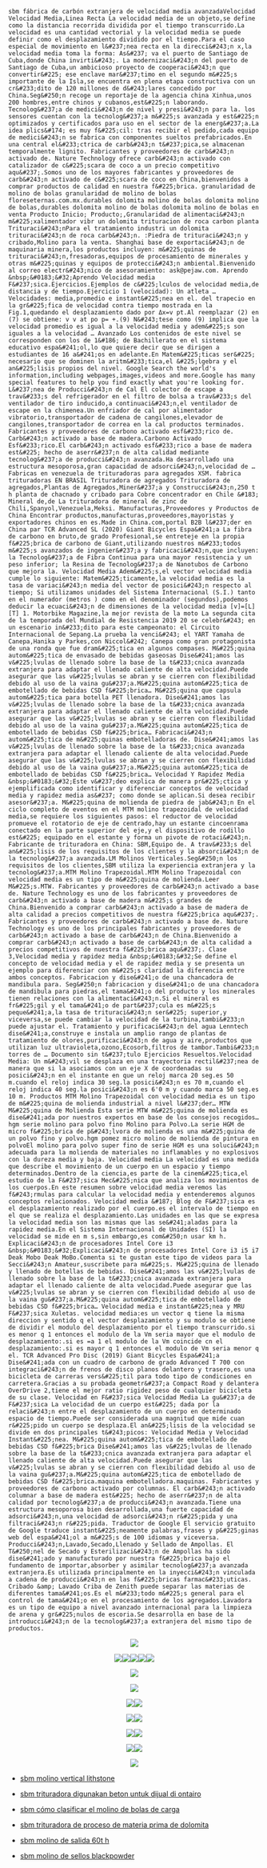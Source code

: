 
```
sbm fábrica de carbón extranjera de velocidad media avanzadaVelocidad Velocidad Media,Linea Recta La velocidad media de un objeto,se define como la distancia recorrida dividida por el tiempo transcurrido.La velocidad es una cantidad vectorial y la velocidad media se puede definir como el desplazamiento dividido por el tiempo.Para el caso especial de movimiento en l&#237;nea recta en la direcci&#243;n x,la velocidad media toma la forma: As&#237; va el puerto de Santiago de Cuba,donde China invirti&#243;. La modernizaci&#243;n del puerto de Santiago de Cuba,un ambicioso proyecto de cooperaci&#243;n que convertir&#225; ese enclave mar&#237;timo en el segundo m&#225;s importante de la Isla,se encuentra en plena etapa constructiva con un cr&#233;dito de 120 millones de d&#243;lares concedido por China.Seg&#250;n recoge un reportaje de la agencia china Xinhua,unos 200 hombres,entre chinos y cubanos,est&#225;n laborando. Tecnolog&#237;a de medici&#243;n de nivel y presi&#243;n para la. los sensores cuentan con la tecnolog&#237;a m&#225;s avanzada y est&#225;n optimizados y certificados para uso en el sector de la energ&#237;a.La idea plics&#174; es muy f&#225;cil: tras recibir el pedido,cada equipo de medici&#243;n se fabrica con componentes sueltos prefabricados.En una central el&#233;ctrica de carb&#243;n t&#237;pica,se almacenan temporalmente lignito. Fabricantes y proveedores de carb&#243;n activado de. Nature Technology ofrece carb&#243;n activado con catalizador de c&#225;scara de coco a un precio competitivo aqu&#237;.Somos uno de los mayores fabricantes y proveedores de carb&#243;n activado de c&#225;scara de coco en China,bienvenidos a comprar productos de calidad en nuestra f&#225;brica. granularidad de molino de bolas granularidad de molino de bolas floreseternas.com.mx.durables dolomita molino de bolas dolomita molino de bolas,durables dolomita molino de bolas dolomita molino de bolas en venta Producto Inicio; Producto;,Granularidad de alimentaci&#243;n m&#225;xalimentador vibr un dolomita trituracion de roca carbon planta Trituraci&#243;nPara el tratamiento industri un dolomita trituraci&#243;n de roca carb&#243;n. :Piedra de trituraci&#243;n y cribado,Molino para la venta. Shanghai base de exportaci&#243;n de maquinaria minera,los productos incluyen: m&#225;quinas de trituraci&#243;n,fresadoras,equipos de procesamiento de minerales y otras m&#225;quinas y equipos de protecci&#243;n ambiental.Bienvenido al correo electr&#243;nico de asesoramiento: ask@pejaw.com. Aprendo &nbsp;&#0183;&#32;Aprendo Velocidad media F&#237;sica.Ejercicios.Ejemplos de c&#225;lculos de velocidad media,de distancia y de tiempo.Ejercicio 1 (velocidad): Un atleta … Velocidades: media,promedio e instant&#225;nea en el. del trapecio en la gr&#225;fica de velocidad contra tiempo mostrada en la Fig.1,quedando el desplazamiento dado por Δx=v pt.Al reemplazar (2) en (7) se obtiene: v v at po p= +.(9) N&#243;tese como (9) implica que la velocidad promedio es igual a la velocidad media y adem&#225;s son iguales a la velocidad … Avanzado Los contenidos de este nivel se corresponden con los de 1&#186; de Bachillerato en el sistema educativo espa&#241;ol,lo que quiere decir que se dirigen a estudiantes de 16 a&#241;os en adelante.En Matem&#225;ticas ser&#225; necesario que se dominen la aritm&#233;tica,el &#225;lgebra y el an&#225;lisis propios del nivel. Google Search the world's information,including webpages,images,videos and more.Google has many special features to help you find exactly what you're looking for. L&#237;nea de Producci&#243;n de Cal El colector de escape a trav&#233;s del refrigerador en el filtro de bolsa a trav&#233;s del ventilador de tiro inducido,a continuaci&#243;n,el ventilador de escape en la chimenea.Un enfriador de cal por alimentador vibratorio,transportador de cadena de cangilones,elevador de cangilones,transportador de correa en la cal productos terminados. Fabricantes y proveedores de carbono activado esf&#233;rico de. Carb&#243;n activado a base de madera.Carbono Activado Esf&#233;rico.El carb&#243;n activado esf&#233;rico a base de madera est&#225; hecho de aserr&#237;n de alta calidad mediante tecnolog&#237;a de producci&#243;n avanzada.Ha desarrollado una estructura mesoporosa,gran capacidad de adsorci&#243;n,velocidad de … Fabricas en venezuela de trituradoras para agregados XSM. fabrica trituradoras EN BRASIL Trituradora de agregados Trituradora de agregados,Plantas de Agregados,Miner&#237;a y Construcci&#243;n,250 t h planta de chacnado y cribado para Cobre concentrador en Chile &#183; Mineral de,de La trituradora de mineral de zinc de Chili,Spanyol,Venezuela,Meksi. Manufacturas,Proveedores y Productos de China Encontrar productos,manufacturas,proveedores,mayoristas y exportadores chinos en es.Made in China.com,portal B2B l&#237;der en China par TCR Advanced SL (2020) Giant Bicycles Espa&#241;a La fibra de carbono en bruto,de grado Profesional,se entreteje en la propia f&#225;brica de carbono de Giant,utilizando nuestros m&#233;todos m&#225;s avanzados de ingenier&#237;a y fabricaci&#243;n,que incluyen: la Tecnolog&#237;a de Fibra Continua para una mayor resistencia y un peso inferior; la Resina de Tecnolog&#237;a de Nanotubos de Carbono que mejora la. Velocidad Media Adem&#225;s,el vector velocidad media cumple lo siguiente: Matem&#225;ticamente,la velocidad media es la tasa de variaci&#243;n media del vector de posici&#243;n respecto al tiempo; Si utilizamos unidades del Sistema Internacional (S.I.) tanto en el numerador (metros ) como en el denominador (segundos),podemos deducir la ecuaci&#243;n de dimensiones de la velocidad media [v]=[L][T] 1. Motorbike Magazine,la mejor revista de la moto La segunda cita de la temporada del Mundial de Resistencia 2019 20 se celebr&#243; en un escenario in&#233;dito para este campeonato: el Circuito Internacional de Sepang.La prueba la venci&#243; el YART Yamaha de Canepa,Hanika y Parkes,con Niccol&#242; Canepa como gran protagonista de una ronda que fue dram&#225;tica en algunos compases. M&#225;quina autom&#225;tica de envasado de bebidas gaseosas Dise&#241;amos las v&#225;lvulas de llenado sobre la base de la t&#233;cnica avanzada extranjera para adaptar el llenado caliente de alta velocidad.Puede asegurar que las v&#225;lvulas se abran y se cierren con flexibilidad debido al uso de la vaina gu&#237;a.M&#225;quina autom&#225;tica de embotellado de bebidas CSD f&#225;brica… M&#225;quina que capsula autom&#225;tica para botella PET llenadora. Dise&#241;amos las v&#225;lvulas de llenado sobre la base de la t&#233;cnica avanzada extranjera para adaptar el llenado caliente de alta velocidad.Puede asegurar que las v&#225;lvulas se abran y se cierren con flexibilidad debido al uso de la vaina gu&#237;a.M&#225;quina autom&#225;tica de embotellado de bebidas CSD f&#225;brica… Fabricaci&#243;n autom&#225;tica de m&#225;quinas embotelladoras de. Dise&#241;amos las v&#225;lvulas de llenado sobre la base de la t&#233;cnica avanzada extranjera para adaptar el llenado caliente de alta velocidad.Puede asegurar que las v&#225;lvulas se abran y se cierren con flexibilidad debido al uso de la vaina gu&#237;a.M&#225;quina autom&#225;tica de embotellado de bebidas CSD f&#225;brica… Velocidad Y Rapidez Media &nbsp;&#0183;&#32;Este v&#237;deo explica de manera pr&#225;ctica y ejemplificada como identificar y diferenciar conceptos de velocidad media y rapidez media as&#237; como donde se aplican.Si desea recibir asesor&#237;a. M&#225;quina de molienda de piedra de jab&#243;n En el ciclo completo de eventos en el MTM molino trapezoidal de velocidad media,se requiere los siguientes pasos: el reductor de velocidad promueve el rotatorio de eje de centrado,hay un estante cincoenrama conectado en la parte superior del eje,y el dispositivo de rodillo est&#225; equipado en el estante y forma un pivote de rotaci&#243;n. Fabricante de trituradora en China: SBM,Equipo de. A trav&#233;s del an&#225;lisis de los requisitos de los clientes y la absorci&#243;n de la tecnolog&#237;a avanzada.LM Molinos Verticales.Seg&#250;n los requisitos de los clientes,SBM utiliza la experiencia extranjera y la tecnolog&#237;a.MTM Molino Trapezoidal.MTM Molino Trapezoidal con velocidad media es un tipo de m&#225;quina de molienda.Leer M&#225;s.MTW. Fabricantes y proveedores de carb&#243;n activado a base de. Nature Technology es uno de los fabricantes y proveedores de carb&#243;n activado a base de madera m&#225;s grandes de China.Bienvenido a comprar carb&#243;n activado a base de madera de alta calidad a precios competitivos de nuestra f&#225;brica aqu&#237;. Fabricantes y proveedores de carb&#243;n activado a base de. Nature Technology es uno de los principales fabricantes y proveedores de carb&#243;n activado a base de carb&#243;n de China.Bienvenido a comprar carb&#243;n activado a base de carb&#243;n de alta calidad a precios competitivos de nuestra f&#225;brica aqu&#237;. Clase 3,Velocidad media y rapidez media &nbsp;&#0183;&#32;Se define el concepto de velocidad media y el de rapidez media y se presenta un ejemplo para diferenciar con m&#225;s claridad la diferencia entre ambos conceptos. Fabricacion y dise&#241;o de una chancadora de mandibula para. Seg&#250;n fabricacion y dise&#241;o de una chancadora de mandibula para piedras,el tama&#241;o del producto y los minerales tienen relaciones con la alimentaci&#243;n.Si el mineral es fr&#225;gil y el tama&#241;o de part&#237;cula es m&#225;s peque&#241;a,la tasa de trituraci&#243;n ser&#225; superior,y viceversa,se puede cambiar la velocidad de la turbina,tambi&#233;n puede ajustar el. Tratamiento y purificaci&#243;n del agua Lenntech dise&#241;a,construye e instala un amplio rango de plantas de tratamiento de olores,purificaci&#243;n de agua y aire,productos que utilizan luz ultravioleta,ozono,Ecosorb,filtros de tambor.Tambi&#233;n torres de … Documento sin t&#237;tulo Ejercicios Resueltos.Velocidad Media: Un m&#243;vil se desplaza en una trayectoria rectil&#237;nea de manera que si la asociamos con un eje X de coordenadas su posici&#243;n en el instante en que un reloj marca 20 seg.es 50 m.cuando el reloj indica 30 seg.la posici&#243;n es 70 m,cuando el reloj indica 40 seg.la posici&#243;n es 6'0 m y cuando marca 50 seg.es 10 m. Productos MTM Molino Trapezoidal con velocidad media es un tipo de m&#225;quina de molienda industrial a nivel l&#237;der… MTW M&#225;quina de Molienda Esta serie MTW m&#225;quina de molienda es dise&#241;ada por nuestros expertos en base de los consejos recogidos… hgm serie molino para polvo fino Molino para Polvo.La serie HGM de micro f&#225;brica de p&#243;lvora de molienda es una m&#225;quina de un polvo fino y polvo.hgm pomez micro molino de molienda de pintura en polvoEl molino para polvo super fino de serie HGM es una soluci&#243;n adecuada para la molienda de materiales no inflamables y no explosivos con la dureza media y baja. Velocidad media La velocidad es una medida que describe el movimiento de un cuerpo en un espacio y tiempo determinados.Dentro de la ciencia,es parte de la cinem&#225;tica,el estudio de la F&#237;sica Mec&#225;nica que analiza los movimientos de los cuerpos.En este resumen sobre velocidad media veremos las f&#243;rmulas para calcular la velocidad media y entenderemos algunos conceptos relacionados. Velocidad media &#187; Blog de F&#237;sica es el desplazamiento realizado por el cuerpo.es el intervalo de tiempo en el que se realiza el desplazamiento.Las unidades en las que se expresa la velocidad media son las mismas que las se&#241;aladas para la rapidez media.En el Sistema Internacional de Unidades (SI) la velocidad se mide en m s,sin embargo,es com&#250;n usar km h. Explicaci&#243;n de procesadores Intel Core i3 &nbsp;&#0183;&#32;Explicaci&#243;n de procesadores Intel Core i3 i5 i7 Deak Mobo Deak MoBo.Comenta si te gustan este tipo de videos para la Secci&#243;n Amateur,suscribete para m&#225;s. M&#225;quina de llenado y llenado de botellas de bebidas. Dise&#241;amos las v&#225;lvulas de llenado sobre la base de la t&#233;cnica avanzada extranjera para adaptar el llenado caliente de alta velocidad.Puede asegurar que las v&#225;lvulas se abran y se cierren con flexibilidad debido al uso de la vaina gu&#237;a.M&#225;quina autom&#225;tica de embotellado de bebidas CSD f&#225;brica… Velocidad media e instant&#225;nea y MRU F&#237;sica Xuletas. velocidad media:es un vector q tiene la misma direccion y sentido q el vector desplazamiento y su modulo se obtiene de dividir el modulo del desplazamiento por el tiempo transcurrido.si es menor q 1 entonces el modulo de la Vm seria mayor que el modulo de desplazamiento:.si es =a 1 el modulo de la Vm coincide cn el desplazamiento:.si es mayor q 1 entonces el modulo de Vm seria menor q el. TCR Advanced Pro Disc (2019) Giant Bicycles Espa&#241;a Dise&#241;ada con un cuadro de carbono de grado Advanced T 700 con integraci&#243;n de frenos de disco planos delantero y trasero,es una bicicleta de carreras vers&#225;til para todo tipo de condiciones en carretera.Gracias a su probada geometr&#237;a Compact Road y delantera OverDrive 2,tiene el mejor ratio rigidez peso de cualquier bicicleta de su clase. Velocidad en F&#237;sica Velocidad Media La gu&#237;a de F&#237;sica La velocidad de un cuerpo est&#225; dada por la relaci&#243;n entre el desplazamiento de un cuerpo en determinado espacio de tiempo.Puede ser considerada una magnitud que mide cuan r&#225;pido un cuerpo se desplaza.El an&#225;lisis de la velocidad se divide en dos principales t&#243;picos: Velocidad Media y Velocidad Instant&#225;nea. M&#225;quina autom&#225;tica de embotellado de bebidas CSD f&#225;brica Dise&#241;amos las v&#225;lvulas de llenado sobre la base de la t&#233;cnica avanzada extranjera para adaptar el llenado caliente de alta velocidad.Puede asegurar que las v&#225;lvulas se abran y se cierren con flexibilidad debido al uso de la vaina gu&#237;a.M&#225;quina autom&#225;tica de embotellado de bebidas CSD f&#225;brica.maquina embotelladora.maquinas. Fabricantes y proveedores de carbono activado por columnas. El carb&#243;n activado columnar a base de madera est&#225; hecho de aserr&#237;n de alta calidad por tecnolog&#237;a de producci&#243;n avanzada.Tiene una estructura mesoporosa bien desarrollada,una fuerte capacidad de adsorci&#243;n,una velocidad de adsorci&#243;n r&#225;pida y una filtraci&#243;n r&#225;pida. Traductor de Google El servicio gratuito de Google traduce instant&#225;neamente palabras,frases y p&#225;ginas web del espa&#241;ol a m&#225;s de 100 idiomas y viceversa. Producci&#243;n,Lavado,Secado,Llenado y Sellado de Ampollas. El T&#250;nel de Secado y Esterilizaci&#243;n de Ampollas ha sido dise&#241;ado y manufacturado por nuestra f&#225;brica bajo el fundamento de importar,absorber y asimilar tecnolog&#237;a avanzada extranjera.Es utilizada principalmente en la inyecci&#243;n vinculada a cadena de producci&#243;n en las f&#225;bricas farmac&#233;uticas. Cribado &amp; Lavado Criba de Zenith puede separar las materias de diferentes tama&#241;os.Es el m&#233;todo m&#225;s general para el control de tama&#241;o en el procesamiento de los agregados.Lavadora es un tipo de equipo a nivel avanzado internacional para la limpieza de arena y gr&#225;nulos de escoria.Se desarrolla en base de la introducci&#243;n de la tecnolog&#237;a extranjera del mismo tipo de productos. 
```

<div align="center">

<a href="https://es-crusher.shibang-china.com/github&k=sbm+f%C3%A1brica+de+carb%C3%B3n+extranjera+de+velocidad+media+avanzada"><img src="https://static.shibang-china.com/es/crusher/logo.jpg"></a>

<a href="https://es-crusher.shibang-china.com/github&k=sbm+f%C3%A1brica+de+carb%C3%B3n+extranjera+de+velocidad+media+avanzada"><img src="https://static.shibang-china.com/es/crusher/index.jpg"></a><a href="https://es-crusher.shibang-china.com/material.htmlgithub&k=sbm+f%C3%A1brica+de+carb%C3%B3n+extranjera+de+velocidad+media+avanzada"><img src="https://static.shibang-china.com/es/crusher/material.jpg"></a><a href="https://es-crusher.shibang-china.com/application.htmlgithub&k=sbm+f%C3%A1brica+de+carb%C3%B3n+extranjera+de+velocidad+media+avanzada"><img src="https://static.shibang-china.com/es/crusher/application.jpg"></a><a href="https://es-crusher.shibang-china.com/aboutus.htmlgithub&k=sbm+f%C3%A1brica+de+carb%C3%B3n+extranjera+de+velocidad+media+avanzada"><img src="https://static.shibang-china.com/es/crusher/aboutus.jpg"></a><a href="https://es-crusher.shibang-china.com/contact.htmlgithub&k=sbm+f%C3%A1brica+de+carb%C3%B3n+extranjera+de+velocidad+media+avanzada"><img src="https://static.shibang-china.com/es/crusher/contact.jpg"></a>

<a href="https://es-crusher.shibang-china.com/github&k=sbm+f%C3%A1brica+de+carb%C3%B3n+extranjera+de+velocidad+media+avanzada"><img src="https://static.shibang-china.com/es/crusher/banner.jpg"></a>

<a href="https://swt.shibang-china.com/github&k=sbm+f%C3%A1brica+de+carb%C3%B3n+extranjera+de+velocidad+media+avanzada"><img src="https://static.shibang-china.com/es/crusher/text.jpg"></a>

<a href="https://swt.shibang-china.com/github&k=sbm+f%C3%A1brica+de+carb%C3%B3n+extranjera+de+velocidad+media+avanzada"><img src="https://static.shibang-china.com/es/crusher/chat.jpg"></a><a href="https://es-crusher.shibang-china.com/contact.htmlgithub&k=sbm+f%C3%A1brica+de+carb%C3%B3n+extranjera+de+velocidad+media+avanzada"><img src="https://static.shibang-china.com/es/crusher/message.jpg"></a>

<a href="https://es-crusher.shibang-china.com/products/pe.htmlgithub&k=sbm+f%C3%A1brica+de+carb%C3%B3n+extranjera+de+velocidad+media+avanzada"><img src="https://static.shibang-china.com/es/crusher/pe.jpg"></a><a href="https://es-crusher.shibang-china.com/products/pf.htmlgithub&k=sbm+f%C3%A1brica+de+carb%C3%B3n+extranjera+de+velocidad+media+avanzada"><img src="https://static.shibang-china.com/es/crusher/pf.jpg"></a>

<a href="https://es-crusher.shibang-china.com/products/hpt.htmlgithub&k=sbm+f%C3%A1brica+de+carb%C3%B3n+extranjera+de+velocidad+media+avanzada"><img src="https://static.shibang-china.com/es/crusher/hpt.jpg"></a><a href="https://es-crusher.shibang-china.com/products/vsi.htmlgithub&k=sbm+f%C3%A1brica+de+carb%C3%B3n+extranjera+de+velocidad+media+avanzada"><img src="https://static.shibang-china.com/es/crusher/vsi.jpg"></a>

<a href="https://es-crusher.shibang-china.com/products/klv.htmlgithub&k=sbm+f%C3%A1brica+de+carb%C3%B3n+extranjera+de+velocidad+media+avanzada"><img src="https://static.shibang-china.com/es/crusher/klv.jpg"></a><a href="https://es-crusher.shibang-china.com/products/portable.htmlgithub&k=sbm+f%C3%A1brica+de+carb%C3%B3n+extranjera+de+velocidad+media+avanzada"><img src="https://static.shibang-china.com/es/crusher/portable.jpg"></a>

<a href="https://swt.shibang-china.com/github&k=sbm+f%C3%A1brica+de+carb%C3%B3n+extranjera+de+velocidad+media+avanzada"><img src="https://static.shibang-china.com/es/crusher/case.jpg"></a>

</div>


* [sbm molino vertical lithstone](sbm%20molino%20vertical%20lithstone.md)

* [sbm trituradora digunakan beton untuk dijual di ontairo](sbm%20trituradora%20digunakan%20beton%20untuk%20dijual%20di%20ontairo.md)

* [sbm cómo clasificar el molino de bolas de carga](sbm%20c%C3%B3mo%20clasificar%20el%20molino%20de%20bolas%20de%20carga.md)

* [sbm trituradora de proceso de materia prima de dolomita](sbm%20trituradora%20de%20proceso%20de%20materia%20prima%20de%20dolomita.md)

* [sbm molino de salida 60t  h](sbm%20molino%20de%20salida%2060t%20%20h.md)

* [sbm molino de sellos blackpowder](sbm%20molino%20de%20sellos%20blackpowder.md)